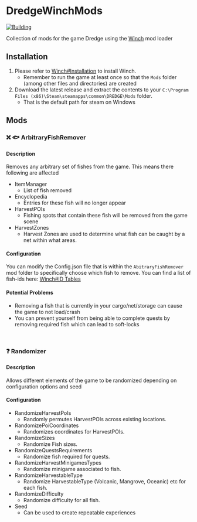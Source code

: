 # DredgeWinchMods
[![Building](https://github.com/SloopyNoSleep/DredgeWinchMods/actions/workflows/NetFWCI.yml/badge.svg?branch=main)](https://github.com/SloopyNoSleep/DredgeWinchMods/actions/workflows/NetFWCI.yml)

Collection of mods for the game Dredge using the [Winch](https://github.com/Hacktix/Winch) mod loader

## Installation
1. Please refer to [Winch#Installation](https://github.com/Hacktix/Winch/wiki/Installation) to install Winch.
    * Remember to run the game at least once so that the `Mods` folder (among other files and directories) are created
1. Download the latest release and extract the contents to your `C:\Program Files (x86)\Steam\steamapps\common\DREDGE\Mods` folder.
    * That is the default path for steam on Windows
    
## Mods

### :x: :fish: ArbitraryFishRemover
#### Description
Removes any arbitrary set of fishes from the game. This means there following are affected
* ItemManager
    * List of fish removed
* Encyclopedia
    * Entries for these fish will no longer appear
* HarvestPOIs
    * Fishing spots that contain these fish will be removed from the game scene
* HarvestZones
    * Harvest Zones are used to determine what fish can be caught by a net within what areas.
#### Configuration
You can modify the Config.json file that is within the `AbitraryFishRemover` mod folder to specifically choose which fish to remove.
You can find a list of fish-ids here: [Winch#ID Tables](https://github.com/Hacktix/Winch/wiki/ID-Tables#item-ids)

#### Potential Problems
* Removing a fish that is currently in your cargo/net/storage can cause the game to not load/crash
* You can prevent yourself from being able to complete quests by removing required fish which can lead to soft-locks

&nbsp;

### ❓ Randomizer
#### Description
Allows different elements of the game to be randomized depending on configuration options and seed

#### Configuration
* RandomizeHarvestPoIs
   * Randomly permutes HarvestPOIs across existing locations.
* RandomizePoiCoordinates
   * Randomizes coordinates for HarvestPOIs. 
* RandomizeSizes
   * Randomize Fish sizes.
* RandomizeQuestsRequirements
   * Randomize fish required for quests.
* RandomizeHarvestMinigamesTypes
   * Randomize minigame associated to fish.
* RandomizeHarvestableType
   * Randomize HarvestableType (Volcanic, Mangrove, Oceanic) etc for each fish.
* RandomizeDifficulty
   * Randomize difficulty for all fish. 
* Seed
   * Can be used to create repeatable experiences 
